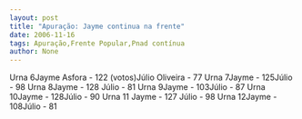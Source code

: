 ```yaml
---
layout: post
title: "Apuração: Jayme continua na frente"
date: 2006-11-16
tags: Apuração,Frente Popular,Pnad contínua
author: None
---
```

Urna 6Jayme Asfora - 122 (votos)Júlio Oliveira - 77
Urna 7Jayme - 125Júlio - 98
Urna 8Jayme - 128 Júlio - 81
Urna 9Jayme - 103Júlio - 87
Urna 10Jayme - 128Júlio - 90
Urna 11 Jayme - 127 Júlio - 98
Urna 12Jayme - 108Júlio - 81 